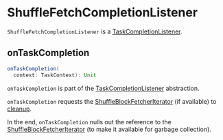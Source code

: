 # ShuffleFetchCompletionListener

`ShuffleFetchCompletionListener` is a [TaskCompletionListener](../TaskCompletionListener.md).

## <span id="onTaskCompletion"><span id="onComplete"> onTaskCompletion

```scala
onTaskCompletion(
  context: TaskContext): Unit
```

`onTaskCompletion` is part of the [TaskCompletionListener](../TaskCompletionListener.md#onTaskCompletion) abstraction.

`onTaskCompletion` requests the [ShuffleBlockFetcherIterator](#data) (if available) to [cleanup](ShuffleBlockFetcherIterator.md#cleanup).

In the end, `onTaskCompletion` nulls out the reference to the [ShuffleBlockFetcherIterator](#data) (to make it available for garbage collection).
